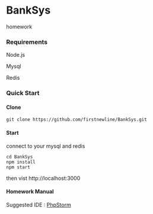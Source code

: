 # BankSys
homework

### Requirements

Node.js

Mysql

Redis

### Quick Start

#### Clone
```
git clone https://github.com/firstnewline/BankSys.git
```
#### Start
connect to your mysql and redis
```
cd BankSys
npm install
npm start
```
then vist http://localhost:3000

#### Homework Manual
Suggested IDE : [PhpStorm](https://www.jetbrains.com/phpstorm/)
